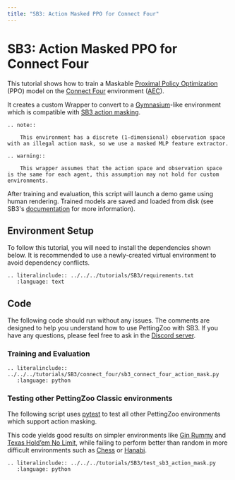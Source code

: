 ```yaml
---
title: "SB3: Action Masked PPO for Connect Four"
---
```


# SB3: Action Masked PPO for Connect Four

This tutorial shows how to train a Maskable [Proximal Policy Optimization](https://sb3-contrib.readthedocs.io/en/master/modules/ppo_mask.html) (PPO) model on the [Connect Four](https://pettingzoo.farama.org/environments/classic/chess/) environment ([AEC](https://pettingzoo.farama.org/api/aec/)).

It creates a custom Wrapper to convert to a [Gymnasium](https://gymnasium.farama.org/)-like environment which is compatible with [SB3 action masking](https://sb3-contrib.readthedocs.io/en/master/modules/ppo_mask.html).


```{eval-rst}
.. note::

    This environment has a discrete (1-dimensional) observation space with an illegal action mask, so we use a masked MLP feature extractor.
```

```{eval-rst}
.. warning::

    This wrapper assumes that the action space and observation space is the same for each agent, this assumption may not hold for custom environments.
```

After training and evaluation, this script will launch a demo game using human rendering. Trained models are saved and loaded from disk (see SB3's [documentation](https://stable-baselines3.readthedocs.io/en/master/guide/save_format.html) for more information).


## Environment Setup
To follow this tutorial, you will need to install the dependencies shown below. It is recommended to use a newly-created virtual environment to avoid dependency conflicts.
```{eval-rst}
.. literalinclude:: ../../../tutorials/SB3/requirements.txt
   :language: text
```

## Code
The following code should run without any issues. The comments are designed to help you understand how to use PettingZoo with SB3. If you have any questions, please feel free to ask in the [Discord server](https://discord.gg/nhvKkYa6qX).

### Training and Evaluation

```{eval-rst}
.. literalinclude:: ../../../tutorials/SB3/connect_four/sb3_connect_four_action_mask.py
   :language: python
```

### Testing other PettingZoo Classic environments

The following script uses [pytest](https://docs.pytest.org/en/latest/) to test all other PettingZoo environments which support action masking.

This code yields good results on simpler environments like [Gin Rummy](/environments/classic/gin_rummy/) and [Texas Hold’em No Limit](/environments/classic/texas_holdem_no_limit/), while failing to perform better than random in more difficult environments such as [Chess](/environments/classic/chess/) or [Hanabi](/environments/classic/hanabi/).


```{eval-rst}
.. literalinclude:: ../../../tutorials/SB3/test_sb3_action_mask.py
   :language: python
```
